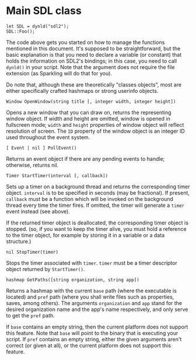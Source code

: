 # Main SDL class

    let SDL = dynld("sdl2");
    SDL::Foo();

The code above gets you started on how to manage the functions mentioned in
this document. It's supposed to be straightforward, but the basic explanation is
that you need to declare a variable (or constant) that holds the information on
SDL2's bindings; in this case, you need to call `dynld()` in your script. Note
that the argument does not require the file extension (as Sparkling will do that
for you).

Do note that, although these are theoretically "classes objects", most are either
specifically crafted hashmaps or strong userinfo objects.

<!-- commity-comment -->

    Window OpenWindow(string title [, integer width, integer height])

Opens a new window that you can draw on, returns the representing
window object. If width and height are omitted, window is opened
in fullscreen mode; `width` and `height` properties of window object
will reflect resolution of screen. The `ID` property of the window
object is an integer ID used throughout the event system.

    [ Event | nil ] PollEvent()

Returns an event object if there are any pending events to handle;
otherwise, returns nil.

<!-- commity-comment -->

    Timer StartTimer(interval [, callback])

Sets up a timer on a background thread and returns the corresponding timer
object. `interval` is to be specified in seconds (may be fractional).
If present, `callback` must be a function which will be invoked on the
background thread every time the timer fires. If omitted, the timer
will generate a `timer` event instead (see above).

If the returned timer object is deallocated, the corresponding timer
object is stopped. (so, if you want to keep the timer alive, you must
hold a reference to the timer object, for example by storing it in a
variable or a data structure.)

    nil StopTimer(timer)

Stops the timer associated with `timer`. `timer` must be a timer
descriptor object returned by `StartTimer()`.

<!-- commity-comment -->

    hashmap GetPaths([string organization, string app])

Returns a hashmap with the current `base` path (where the executable is
located) and `pref` path (where you shall write files such as properties, saves,
among others). The arguments `organization` and `app` stand for the desired
organization name and the app's name respectively, and only serve to get
the `pref` path.

If `base` contains an empty string, then the current platform does not
support this feature. Note that `base` will point to the binary that is executing
your script.
If `pref` contains an empty string, either the given arguments aren't
correct (or given at all), or the current platform does not support
this feature.
